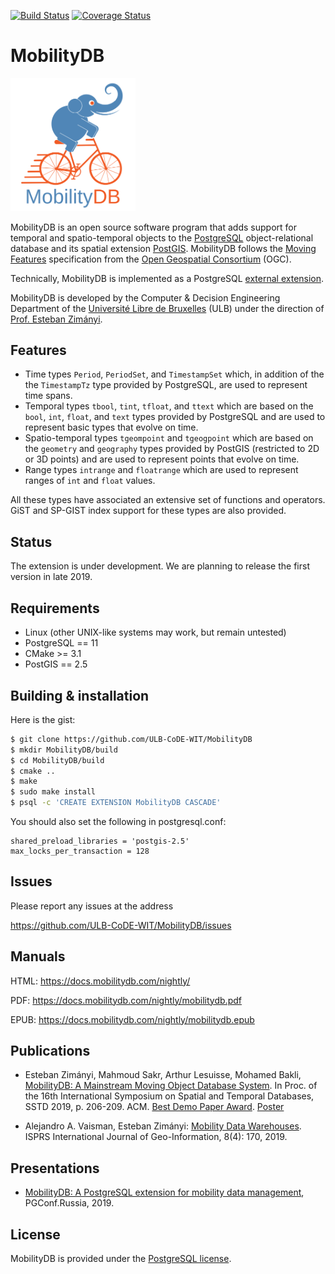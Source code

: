 [![Build Status](https://travis-ci.com/ULB-CoDE-WIT/MobilityDB.svg?branch=master)](https://travis-ci.com/ULB-CoDE-WIT/MobilityDB) [![Coverage Status](https://coveralls.io/repos/github/ULB-CoDE-WIT/MobilityDB/badge.svg)](https://coveralls.io/github/ULB-CoDE-WIT/MobilityDB)

MobilityDB
=======

<img src="doc/images/mobilitydb-logo.svg" width="200" alt="MobilityDB Logo" />

MobilityDB is an open source software program that adds support for temporal and spatio-temporal objects to the [PostgreSQL](https://www.postgresql.org/) object-relational database and its spatial extension [PostGIS](http://postgis.net/). MobilityDB follows the [Moving Features](https://www.opengeospatial.org/standards/movingfeatures) specification from the [Open Geospatial Consortium](https://www.opengeospatial.org/) (OGC).

Technically, MobilityDB is implemented as a PostgreSQL [external extension](https://www.postgresql.org/docs/current/static/external-extensions.html).

MobilityDB is developed by the Computer & Decision Engineering Department of the [Université Libre de Bruxelles](https://www.ulb.be/) (ULB) under the direction of [Prof. Esteban Zimányi](http://cs.ulb.ac.be/members/esteban/).


Features
--------

* Time types `Period`, `PeriodSet`, and `TimestampSet` which, in addition of the the `TimestampTz` type provided by PostgreSQL,  are used to represent time spans.
* Temporal types `tbool`, `tint`, `tfloat`, and `ttext` which are based on the `bool`, `int`, `float`, and `text` types provided by PostgreSQL and are used to represent basic types that evolve on time.
* Spatio-temporal types `tgeompoint` and `tgeogpoint` which are based on the `geometry` and `geography` types provided by PostGIS (restricted to 2D or 3D points) and are used to represent points that evolve on time.
* Range types `intrange` and `floatrange` which are used to represent ranges of `int` and `float` values.

All these types have associated an extensive set of functions and operators. GiST and SP-GIST index support for these types are also provided.

Status
------
The extension is under development. We are planning to release the first version in late 2019.

Requirements
------------
 - Linux (other UNIX-like systems may work, but remain untested)
 - PostgreSQL == 11
 - CMake >= 3.1
 - PostGIS == 2.5

Building & installation
-----------------------
Here is the gist:
```bash
$ git clone https://github.com/ULB-CoDE-WIT/MobilityDB
$ mkdir MobilityDB/build
$ cd MobilityDB/build
$ cmake ..
$ make
$ sudo make install
$ psql -c 'CREATE EXTENSION MobilityDB CASCADE'
```

You should also set the following in postgresql.conf:
```
shared_preload_libraries = 'postgis-2.5'
max_locks_per_transaction = 128
```
Issues
------

Please report any issues at the address 

https://github.com/ULB-CoDE-WIT/MobilityDB/issues

Manuals
-------

HTML: https://docs.mobilitydb.com/nightly/

PDF: https://docs.mobilitydb.com/nightly/mobilitydb.pdf

EPUB: https://docs.mobilitydb.com/nightly/mobilitydb.epub


Publications
------------
* Esteban Zimányi, Mahmoud Sakr, Arthur Lesuisse, Mohamed Bakli, [MobilityDB: A Mainstream Moving Object Database System](https://dl.acm.org/citation.cfm?id=3340991). In Proc. of the 16th International Symposium on Spatial and Temporal Databases, SSTD 2019, p. 206-209. ACM. [Best Demo Paper Award](https://docs.mobilitydb.com/pub/MobilityDB_SSTD_Poster_BDPA.pdf). [Poster](https://docs.mobilitydb.com/pub/MobilityDB_SSTD_Poster.pdf)

* Alejandro A. Vaisman, Esteban Zimányi:
[Mobility Data Warehouses](https://www.mdpi.com/2220-9964/8/4/170). ISPRS International Journal of Geo-Information, 8(4): 170, 2019.

Presentations
------------
* [MobilityDB: A PostgreSQL extension for mobility data management](https://pgconf.ru/en/2019/242944), PGConf.Russia, 2019.


License
-------
MobilityDB is provided under the [PostgreSQL license](https://www.postgresql.org/about/licence/).

